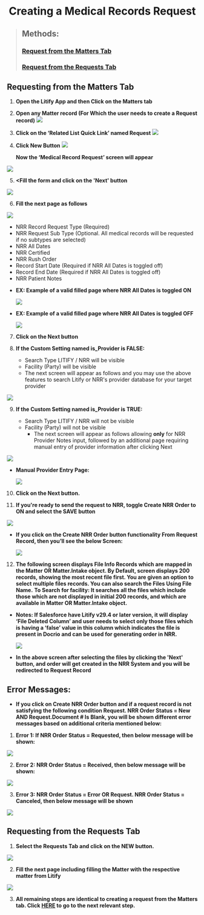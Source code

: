 <center><h1>Creating a Medical Records Request</h1></center>

> <h2> Methods:</h2>
> <h3> <a href='http://develop.nationalrr.com/#/create_request?id=matters_tab'>Request from the Matters Tab<a> </h3>
> <h3> <a href='http://develop.nationalrr.com/#/create_request?id=requests_tab'>Request from the Requests Tab</a> </h3>

<h2 id='matters_tab'>Requesting from the Matters Tab</h2>

1.  **Open the Litify App and then Click on the Matters tab**
2.  **Open any Matter record (For Which the user needs to create a Request record)**
    <img src='/images/create_request/Request From Matters 1.png'>

3.  **Click on the ‘Related List Quick Link’ named Request**
    <img src='/images/create_request/Request From Matters 2.png'>

4.  **Click New Button**
    <img src='/images/create_request/Request From Matters 3.png'>

    **Now the ‘Medical Record Request’ screen will appear**

   <img src='/images/create_request/Create Request From Matters 4.png'>

5.  **<Fill the form and click on the '<span class='red'>Next</span>' button**

 <img src='/images/create_request/Create Request From Matters 5.png'>

6. **<div id='step6'>Fill the next page as follows</div>**

 <img src='/images/create_request/Create Request From Matters 6.png'>

<ul>
   <li><span class='red'>NRR Record Request Type</span> (Required)</li>
   <li>NRR Request Sub Type (Optional. All medical records will be requested if no subtypes are selected)</li>
   <li>NRR All Dates</li>
   <li>NRR Certified</li>
   <li>NRR Rush Order</li>
   <li><span class='red'>Record Start Date</span> (Required if NRR All Dates is toggled off)</li>
   <li><span class='red'>Record End Date</span> (Required if NRR All Dates is toggled off)</li>
   <li>NRR Patient Notes</li>
</ul>

-   **EX: Example of a valid filled page where <span class='red'>NRR All Dates</span> is toggled ON**

     <img src='/images/create_request/Create Request From Matters 7.png'>

-   **EX: Example of a valid filled page where <span class='red'>NRR All Dates</span> is toggled OFF**

     <img src='/images/create_request/Create Request From Matters 8.png'>

7. **Click on the <span class='red'>Next</span> button**

8. **If the Custom Setting named <span class='red'>is_Provider</span> is FALSE:**
    - Search Type <span class='red'>LITIFY / NRR</span> will be visible
    - <span class='red'>Facility (Party)</span> will be visible
    - The next screen will appear as follows and you may use the above features to search Litify or NRR's provider database for your target provider

<img src='/images/create_request/Create Request From Matters 9.png'>

9. **If the Custom Setting named <span class='red'>is_Provider</span> is TRUE:**

    - Search Type <span class='red'>LITIFY / NRR</span> will not be visible
    - <span class='red'>Facility (Party)</span> will not be visible
        - The next screen will appear as follows allowing **only** for <span class='red'>NRR Provider Notes</span> input, followed by an additional page requiring manual entry of provider information after clicking <span class='red'>Next</span>

<img src='/images/create_request/Create Request From Matters 10.png'>

-   **<p>Manual Provider Entry Page:</p>**

     <img src='/images/create_request/Create Request From Matters 11.png'>

10. **Click on the <span class='red'>Next</span> button.**

11. **If you're ready to send the request to NRR, toggle <span class='red'>Create NRR Order</span> to ON and select the <span class='red'>SAVE</span> button**

   <img src='/images/create_request/Create Request From Matters 13.png'>
   
- **If you click on the Create NRR Order button functionality From Request Record, then you’ll see the below Screen:**

    <img src='/images/create_request/Create Request From Matters 16.png'>

12. **The following screen displays File Info Records which are mapped in the Matter OR Matter.Intake object. By Default, screen displays 200 records, showing the most recent file first. You are given an option to select multiple files records. You can also search the Files Using File Name.**
    **To Search for facility: It searches all the files which include those which are not displayed in initial 200 records, and which are available in Matter OR Matter.Intake object.**

-   **<span class='red'>Notes: If Salesforce have Litify v29.4 or later version, it will display ‘File Deleted Column’ and user needs to select only those files which is having a ‘false’ value in this column which indicates the file is present in Docrio and can be used for generating order in NRR.</span>**

    <img src='/images/create_request/Create Request From Matters 17.png'>

-   **In the above screen after selecting the files by clicking the 'Next' button, and order will get created in the NRR System and you will be redirected to Request Record**

**<h2>Error Messages:</h2>**

-   **If you click on Create NRR Order button and if a request record is not satisfying the following condition Request. NRR Order Status = New AND Request.Document # Is Blank, you will be shown different error messages based on additional criteria mentioned below:**

1. **Error 1: If <span class='red'>NRR Order Status = Requested</span>, then below message will be shown:**

 <img src='/images/create_request/Create Request From Matters 18.png'>

2. **Error 2: <span class='red'>NRR Order Status = Received</span>, then below message will be shown:**

 <img src='/images/create_request/Create Request From Matters 19.png'>

3. **Error 3: <span class='red'>NRR Order Status = Error</span> OR <span class='red'>Request. NRR Order Status = Canceled</span>, then below message will be shown**

 <img src='/images/create_request/Create Request From Matters 20.png'>

<h2 id='requests_tab'>Requesting from the Requests Tab</h2>

1. **Select the <span class='red'>Requests</span> Tab and click on the <span class='red'>NEW</span> button.**

 <img src='/images/create_request/Create Request From Requests 1.png'>

2. **Fill the next page including filling the <span class='red'>Matter</span> with the respective matter from Litify**

 <img src='/images/create_request/Create Request From Requests 2.png'>

3. **All remaining steps are identical to creating a request from the Matters tab. Click <span class='large'><a href='http://develop.nationalrr.com/#/create_request?id=step6'>HERE</a></span> to go to the next relevant step.**
